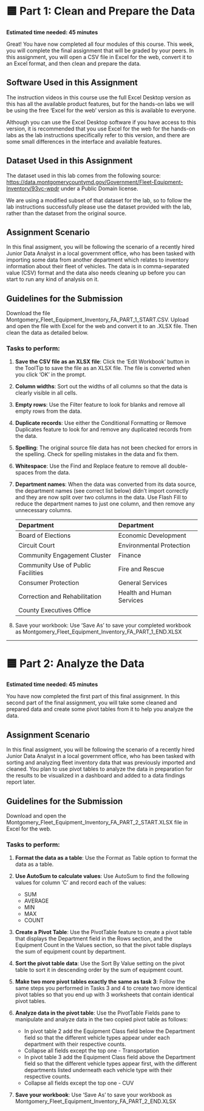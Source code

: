 # 🟦 Part 1: Clean and Prepare the Data

**Estimated time needed: 45 minutes**

Great! You have now completed all four modules of this course. This week, you will complete the final assignment that will be graded by your peers. In this assignment, you will open a CSV file in Excel for the web, convert it to an Excel format, and then clean and prepare the data.

## Software Used in this Assignment

The instruction videos in this course use the full Excel Desktop version as this has all the available product features, but for the hands-on labs we will be using the free ‘Excel for the web’ version as this is available to everyone.

Although you can use the Excel Desktop software if you have access to this version, it is recommended that you use Excel for the web for the hands-on labs as the lab instructions specifically refer to this version, and there are some small differences in the interface and available features.

## Dataset Used in this Assignment

The dataset used in this lab comes from the following source: https://data.montgomerycountymd.gov/Government/Fleet-Equipment-Inventory/93vc-wpdr under a Public Domain license.

We are using a modified subset of that dataset for the lab, so to follow the lab instructions successfully please use the dataset provided with the lab, rather than the dataset from the original source.

## Assignment Scenario
In this final assigment, you will be following the scenario of a recently hired Junior Data Analyst in a local government office, who has been tasked with importing some data from another department which relates to inventory information about their fleet of vehicles. The data is in comma-separated value (CSV) format and the data also needs cleaning up before you can start to run any kind of analysis on it.

## Guidelines for the Submission
Download the file Montgomery_Fleet_Equipment_Inventory_FA_PART_1_START.CSV. Upload and open the file with Excel for the web and convert it to an .XLSX file. Then clean the data as detailed below.

### Tasks to perform:

1. **Save the CSV file as an XLSX file**: Click the ‘Edit Workbook’ button in the ToolTip to save the file as an XLSX file. The file is converted when you click ‘OK’ in the prompt.

2. **Column widths**: Sort out the widths of all columns so that the data is clearly visible in all cells.

3. **Empty rows**: Use the Filter feature to look for blanks and remove all empty rows from the data.

4. **Duplicate records**: Use either the Conditional Formatting or Remove Duplicates feature to look for and remove any duplicated records from the data.

5. **Spelling**: The original source file data has not been checked for errors in the spelling. Check for spelling mistakes in the data and fix them.

6. **Whitespace**: Use the Find and Replace feature to remove all double-spaces from the data.

7. **Department names**: When the data was converted from its data source, the department names (see correct list below) didn’t import correctly and they are now split over two columns in the data. Use Flash Fill to reduce the department names to just one column, and then remove any unnecessary columns.

    | Department  | Department |
    | :--- | :--- |
    | Board of Elections | Economic Development |
    | Circuit Court | Environmental Protection |
    | Community Engagement Cluster | Finance |
    | Community Use of Public Facilities | Fire and Rescue |
    | Consumer Protection | General Services |
    | Correction and Rehabilitation | Health and Human Services |
    | County Executives Office |  |

8. Save your workbook: Use ‘Save As’ to save your completed workbook as Montgomery_Fleet_Equipment_Inventory_FA_PART_1_END.XLSX

---

# 🟦 Part 2: Analyze the Data

**Estimated time needed: 45 minutes**

You have now completed the first part of this final assignment. In this second part of the final assignment, you will take some cleaned and prepared data and create some pivot tables from it to help you analyze the data.

## Assignment Scenario

In this final assigment, you will be following the scenario of a recently hired Junior Data Analyst in a local government office, who has been tasked with sorting and analyzing fleet inventory data that was previously imported and cleaned. You plan to use pivot tables to analyze the data in preparation for the results to be visualized in a dashboard and added to a data findings report later.

## Guidelines for the Submission

Download and open the Montgomery_Fleet_Equipment_Inventory_FA_PART_2_START.XLSX file in Excel for the web.

### Tasks to perform:

1. **Format the data as a table**: Use the Format as Table option to format the data as a table.

2. **Use AutoSum to calculate values**: Use AutoSum to find the following values for column ‘C’ and record each of the values:

    * SUM
    * AVERAGE
    * MIN
    * MAX
    * COUNT

3. **Create a Pivot Table**: Use the PivotTable feature to create a pivot table that displays the Department field in the Rows section, and the Equipment Count in the Values section, so that the pivot table displays the sum of equipment count by department.

4. **Sort the pivot table data**: Use the Sort By Value setting on the pivot table to sort it in descending order by the sum of equipment count.

5. **Make two more pivot tables exactly the same as task 3**: Follow the same steps you performed in Tasks 3 and 4 to create two more identical pivot tables so that you end up with 3 worksheets that contain identical pivot tables.

6. **Analyze data in the pivot table**: Use the PivotTable Fields pane to manipulate and analyze data in the two copied pivot table as follows:

    * In pivot table 2 add the Equipment Class field below the Department field so that the different vehicle types appear under each department with their respective counts.
    * Collapse all fields except the top one - Transportation
    * In pivot table 3 add the Equipment Class field above the Department field so that the different vehicle types appear first, with the different departments listed underneath each vehicle type with their respective counts.
    * Collapse all fields except the top one - CUV

7. **Save your workbook**: Use ‘Save As’ to save your workbook as Montgomery_Fleet_Equipment_Inventory_FA_PART_2_END.XLSX
